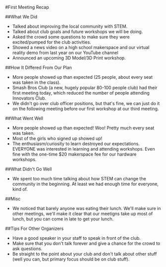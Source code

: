 #First Meeting Recap

##What We Did

- Talked about improving the local community with STEM.
- Talked about club goals and future workshops we will be doing.
- Asked the crowd some questions to make sure they were excited/pumped for the club activities.
- Showed a news video on a high school makerspace and our virtual reality demo from last year on our YouTube channel
- Announced an upcoming 3D Model/3D Print workshop.

##How It Differed From Our Plan
- More people showed up than expected (25 people, about every seat was taken in the class).
- Smash Bros Club (a new, hugely popular 80-100 people club) had their first meeting today, which reduced the number of people attending Innovators Club.
- We didn't go over club officer positions, but that's fine, we can just do it on the following meeting before our first workshop at our third meeting.

##What Went Well
- More people showed up than expected! Woo! Pretty much every seat was taken.
- Most of the girls who signed up showed up!
- The enthusiasm/curiosity to learn destroyed our expectations. EVERYONE was interested in learning and attending workshops. Even fine with the one-time $20 makerspace fee for our hardware workshops.

##What Didn't Go Well
- We spent too much time talking about how STEM can change the community in the beginning. At least we had enough time for everyone, kind of.

##Misc
- We noticed that barely anyone was eating their lunch. We'll make sure in other meetings, we'll make it clear that our meetigns take up most of lunch, but you can come in late to get your lunch.

##Tips For Other Organizers
- Have a good speaker in your staff to speak in front of the club.
- Make sure that you don't talk forever and give a chance for the crowd to ask questions.
- Be straight to the point about your club and don't talk about other stuff (well you can, but primary focus should be on club stuff).
